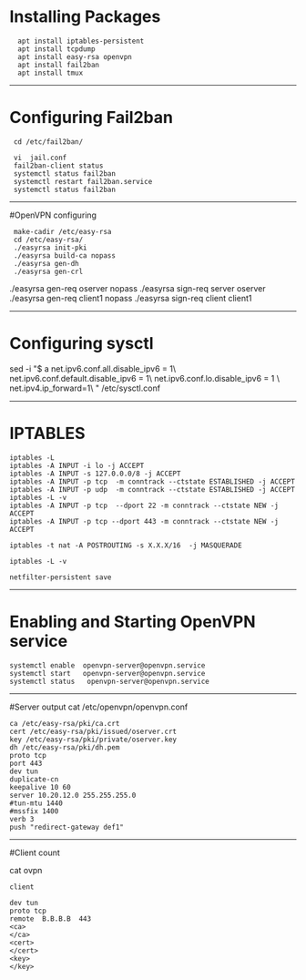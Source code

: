 
# Installing Packages
      apt install iptables-persistent
      apt install tcpdump 
      apt install easy-rsa openvpn
      apt install fail2ban 
      apt install tmux

* * *
# Configuring Fail2ban
     cd /etc/fail2ban/
   
     vi  jail.conf 
     fail2ban-client status
     systemctl status fail2ban
     systemctl restart fail2ban.service 
     systemctl status fail2ban

* * *
#OpenVPN configuring


     make-cadir /etc/easy-rsa
     cd /etc/easy-rsa/
     ./easyrsa init-pki
     ./easyrsa build-ca nopass
     ./easyrsa gen-dh
     ./easyrsa gen-crl 

  ./easyrsa gen-req oserver nopass
    ./easyrsa sign-req server  oserver 
    ./easyrsa gen-req client1 nopass
    ./easyrsa sign-req client client1


* * * 

# Configuring sysctl 
sed -i "$ a net.ipv6.conf.all.disable_ipv6 = 1\\
   net.ipv6.conf.default.disable_ipv6 = 1\\
     net.ipv6.conf.lo.disable_ipv6 = 1 \\
   net.ipv4.ip_forward=1\\
" /etc/sysctl.conf

* * *
# IPTABLES 
	iptables -L 
	iptables -A INPUT -i lo -j ACCEPT
	iptables -A INPUT -s 127.0.0.0/8 -j ACCEPT
	iptables -A INPUT -p tcp  -m conntrack --ctstate ESTABLISHED -j ACCEPT
	iptables -A INPUT -p udp  -m conntrack --ctstate ESTABLISHED -j ACCEPT
	iptables -L -v 
	iptables -A INPUT -p tcp  --dport 22 -m conntrack --ctstate NEW -j ACCEPT
	iptables -A INPUT -p tcp --dport 443 -m conntrack --ctstate NEW -j ACCEPT

	iptables -t nat -A POSTROUTING -s X.X.X/16  -j MASQUERADE

	iptables -L -v

	netfilter-persistent save

* * *
# Enabling and Starting OpenVPN service 
	systemctl enable  openvpn-server@openvpn.service
	systemctl start   openvpn-server@openvpn.service
	systemctl status   openvpn-server@openvpn.service

* * * 
#Server output 
	cat /etc/openvpn/openvpn.conf

```
ca /etc/easy-rsa/pki/ca.crt
cert /etc/easy-rsa/pki/issued/oserver.crt
key /etc/easy-rsa/pki/private/oserver.key
dh /etc/easy-rsa/pki/dh.pem
proto tcp
port 443
dev tun
duplicate-cn
keepalive 10 60
server 10.20.12.0 255.255.255.0
#tun-mtu 1440
#mssfix 1400
verb 3
push "redirect-gateway def1"

```
* * * 
#Client count 

   cat ovpn
```
client

dev tun
proto tcp
remote  B.B.B.B  443
<ca>
</ca>
<cert>
</cert>
<key>
</key>
```

